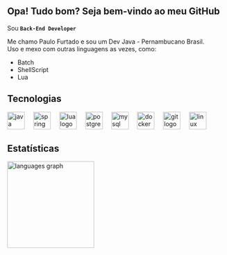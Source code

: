 ##  Opa! Tudo bom? Seja bem-vindo ao meu GitHub

Sou
**`Back-End Developer`**</br>

Me chamo Paulo Furtado e sou um Dev Java - Pernambucano Brasil.</br>
Uso e mexo com outras linguagens as vezes, como:

* Batch
* ShellScript
* Lua

<h2 align="left">Tecnologias</h2>

<div align="left">
  <img src="https://skillicons.dev/icons?i=java" height="40" alt="java logo"  />
  <img width="12" />
  <img src="https://skillicons.dev/icons?i=spring" height="40" alt="spring logo"  />
  <img width="12" />
  <img src="https://skillicons.dev/icons?i=lua" height="40" alt="lua logo"  />
  <img width="12" />
  <img src="https://skillicons.dev/icons?i=postgres" height="40" alt="postgresql logo"  />
  <img width="12" />
  <img src="https://skillicons.dev/icons?i=mysql" height="40" alt="mysql logo"  />
  <img width="12" />
  <img src="https://skillicons.dev/icons?i=docker" height="40" alt="docker logo"  />
  <img width="12" />
  <img src="https://skillicons.dev/icons?i=git" height="40" alt="git logo"  />
  <img width="12" />
  <img src="https://skillicons.dev/icons?i=linux" height="40" alt="linux logo"  />
</div>

<h2 align="left">Estatísticas</h2>

<img
    src="https://github-readme-stats.vercel.app/api/top-langs?username=paulodevcastro&locale=en&hide_title=false&layout=compact&card_width=320&langs_count=5&theme=default&hide_border=true&order=2&custom_title=Languages" height="200" alt="languages graph"
/>
